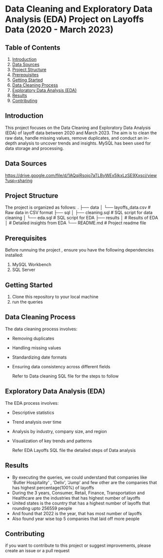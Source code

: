 # Data Cleaning and Exploratory Data Analysis (EDA) Project on Layoffs Data (2020 - March 2023)

## Table of Contents
1. [Introduction](#introduction)
2. [Data Sources](#data-sources)
3. [Project Structure](#project-structure)
4. [Prerequisites](#installation)
5. [Getting Started](#usage)
6. [Data Cleaning Process](#data-cleaning-process)
7. [Exploratory Data Analysis (EDA)](#exploratory-data-analysis-eda)
8. [Results](#results)
9. [Contributing](#contributing)

## Introduction
This project focuses on the Data Cleaning and Exploratory Data Analysis (EDA) of layoff data between 2020 and March 2023. The aim is to clean the raw data, handle missing values, remove duplicates, and conduct an in-depth analysis to uncover trends and insights. MySQL has been used for data storage and processing.

## Data Sources
https://drive.google.com/file/d/1AQqiRsojo7aTLByWEx5lkxLzSE9Xxsci/view?usp=sharing

## Project Structure
The project is organized as follows:
.
├── data
│   └── layoffs_data.csv    # Raw data in CSV format
├── sql
│   ├── cleaning.sql        # SQL script for data cleaning
│   └── eda.sql             # SQL script for EDA
├── results
│   # Results of EDA
│   # Detailed insights from EDA
└── README.md               # Project readme file

## Prerequisites
Before runnuing the project , ensure you have the following dependencies installed:
1. MySQL Workbench
2. SQL Server

## Getting Started
1. Clone this repository to your local machine
2. run the queries

## Data Cleaning Process
The data cleaning process involves:

* Removing duplicates
* Handling missing values
* Standardizing date formats
* Ensuring data consistency across different fields
  
  Refer to Data cleaning SQL file for the steps to follow

## Exploratory Data Analysis (EDA)
The EDA process involves:

* Descriptive statistics
* Trend analysis over time
* Analysis by industry, company size, and region
* Visualization of key trends and patterns
  
  Refer EDA Layoffs SQL file the detailed steps of Data analysis

## Results
* By executing the queries, we could understand that companies like 'Butler Hospitality' , 'Deliv', 'Jump' and few other are the companies that has highest percentage(100%) of layoffs
* During the 3 years, Consumer, Retail, Finance, Transportation and Healthcare are the industries that has highest number of layoffs
* United states is the country that has a highest number of layoffs that rounding upto 256559 people
* And found that 2022 is the year, that has most number of layoffs
* Also found year wise top 5 companies that laid off more people

## Contributing
if you want to contribute to this project or suggest improvements, please create an issue or a pull request

  
